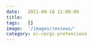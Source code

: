 ```yaml
---
date:   2021-09-18 12:00:00
title:  
tags:   []
image:  '/images/reviews/'
category: el-corgi-pretencioso
---
```

